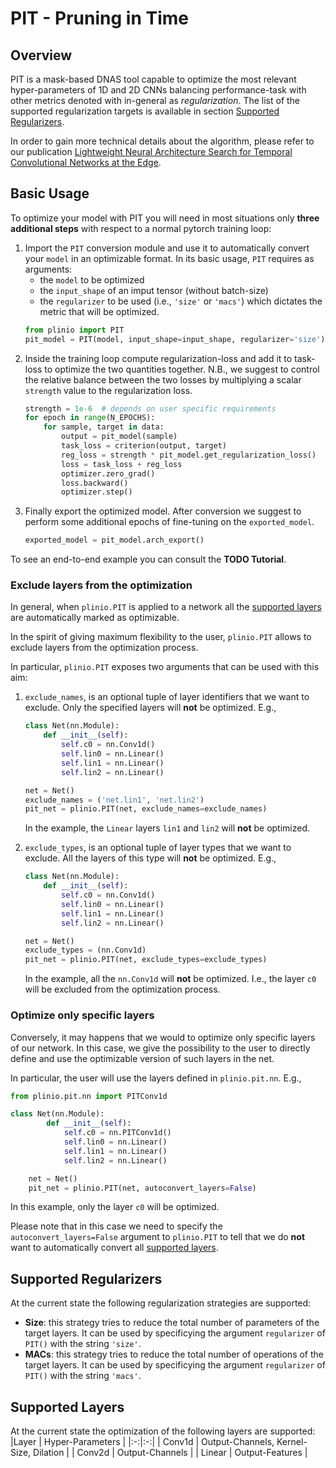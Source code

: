 # PIT - Pruning in Time

## Overview
PIT is a mask-based DNAS tool capable to optimize the most relevant hyper-parameters of 1D and 2D CNNs balancing performance-task with other metrics denoted with in-general as *regularization*.
The list of the supported regularization targets is available in section [Supported Regularizers](#supported-regularizers).

In order to gain more technical details about the algorithm, please refer to our publication [Lightweight Neural Architecture Search for Temporal Convolutional Networks at the Edge](https://ieeexplore.ieee.org/abstract/document/9782512).

## Basic Usage
To optimize your model with PIT you will need in most situations only **three additional steps** with respect to a normal pytorch training loop:
1. Import the `PIT` conversion module and use it to automatically convert your `model` in an optimizable format. In its basic usage, `PIT` requires as arguments:
    - the `model` to be optimized
    - the `input_shape` of an imput tensor (without batch-size)
    - the `regularizer` to be used (i.e., `'size'` or `'macs'`) which dictates the metric that will be optimized.
    ```python
    from plinio import PIT
    pit_model = PIT(model, input_shape=input_shape, regularizer='size')
    ```
2. Inside the training loop compute regularization-loss and add it to task-loss to optimize the two quantities together. N.B., we suggest to control the relative balance between the two losses by multiplying a scalar `strength` value to the regularization loss.
    ```python
    strength = 1e-6  # depends on user specific requirements
    for epoch in range(N_EPOCHS):
        for sample, target in data:
            output = pit_model(sample)
            task_loss = criterion(output, target)
            reg_loss = strength * pit_model.get_regularization_loss()
            loss = task_loss + reg_loss
            optimizer.zero_grad()
            loss.backward()
            optimizer.step()
    ```
3. Finally export the optimized model. After conversion we suggest to perform some additional epochs of fine-tuning on the `exported_model`.
    ```python
    exported_model = pit_model.arch_export()
    ```

To see an end-to-end example you can consult the **TODO Tutorial**.

### Exclude layers from the optimization
In general, when `plinio.PIT` is applied to a network all the [supported layers](#supported-layers) are automatically marked as optimizable.

In the spirit of giving maximum flexibility to the user, `plinio.PIT` allows to exclude layers from the optimization process.

In particular, `plinio.PIT` exposes two arguments that can be used with this aim:
1. `exclude_names`, is an optional tuple of layer identifiers that we want to exclude. Only the specified layers will **not** be optimized. E.g.,
    ```python
    class Net(nn.Module):
        def __init__(self):
            self.c0 = nn.Conv1d()
            self.lin0 = nn.Linear()
            self.lin1 = nn.Linear()
            self.lin2 = nn.Linear()

    net = Net()
    exclude_names = ('net.lin1', 'net.lin2')
    pit_net = plinio.PIT(net, exclude_names=exclude_names)
    ```
    In the example, the `Linear` layers `lin1` and `lin2` will **not** be optimized.

2. `exclude_types`, is an optional tuple of layer types that we want to exclude. All the layers of this type will **not** be optimized. E.g.,
    ```python
    class Net(nn.Module):
        def __init__(self):
            self.c0 = nn.Conv1d()
            self.lin0 = nn.Linear()
            self.lin1 = nn.Linear()
            self.lin2 = nn.Linear()

    net = Net()
    exclude_types = (nn.Conv1d)
    pit_net = plinio.PIT(net, exclude_types=exclude_types)
    ```
    In the example, all the `nn.Conv1d` will **not** be optimized. I.e., the layer `c0` will be excluded from the optimization process.


### Optimize only specific layers
Conversely, it may happens that we would to optimize only specific layers of our network.
In this case, we give the possibility to the user to directly define and use the optimizable version of such layers in the net.

In particular, the user will use the layers defined in `plinio.pit.nn`. E.g.,

```python
from plinio.pit.nn import PITConv1d

class Net(nn.Module):
        def __init__(self):
            self.c0 = nn.PITConv1d()
            self.lin0 = nn.Linear()
            self.lin1 = nn.Linear()
            self.lin2 = nn.Linear()

    net = Net()
    pit_net = plinio.PIT(net, autoconvert_layers=False)
```
In this example, only the layer `c0` will be optimized.

Please note that in this case we need to specify the `autoconvert_layers=False` argument to `plinio.PIT` to tell that we do **not** want to automatically convert all [supported layers](#supported-layers).

## Supported Regularizers
At the current state the following regularization strategies are supported:
- **Size**: this strategy tries to reduce the total number of parameters of the target layers. It can be used by specificying the argument `regularizer` of `PIT()` with the string `'size'`.
- **MACs**: this strategy tries to reduce the total number of operations of the target layers. It can be used by specificying the argument `regularizer` of `PIT()` with the string `'macs'`.

## Supported Layers
At the current state the optimization of the following layers are supported:
|Layer   | Hyper-Parameters  |
|:-:|:-:|
| Conv1d  | Output-Channels, Kernel-Size, Dilation |
| Conv2d  | Output-Channels  |
| Linear  | Output-Features  |